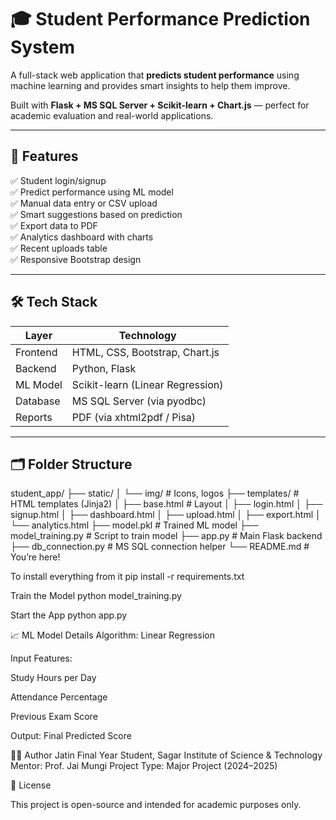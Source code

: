 # 🎓 Student Performance Prediction System

A full-stack web application that **predicts student performance** using machine learning and provides smart insights to help them improve.

Built with **Flask + MS SQL Server + Scikit-learn + Chart.js** — perfect for academic evaluation and real-world applications.

---

## 🚀 Features

✅ Student login/signup  
✅ Predict performance using ML model  
✅ Manual data entry or CSV upload  
✅ Smart suggestions based on prediction  
✅ Export data to PDF  
✅ Analytics dashboard with charts  
✅ Recent uploads table  
✅ Responsive Bootstrap design

---

## 🛠️ Tech Stack

| Layer        | Technology                      |
|--------------|---------------------------------|
| Frontend     | HTML, CSS, Bootstrap, Chart.js  |
| Backend      | Python, Flask                   |
| ML Model     | Scikit-learn (Linear Regression)|
| Database     | MS SQL Server (via pyodbc)      |
| Reports      | PDF (via xhtml2pdf / Pisa)      |

---

## 🗂️ Folder Structure

student_app/ ├── static/ │ └── img/ # Icons, logos ├── templates/ # HTML templates (Jinja2) │ ├── base.html # Layout │ ├── login.html │ ├── signup.html │ ├── dashboard.html │ ├── upload.html │ ├── export.html │ └── analytics.html ├── model.pkl # Trained ML model ├── model_training.py # Script to train model ├── app.py # Main Flask backend ├── db_connection.py # MS SQL connection helper └── README.md # You’re here!

To install everything from it
pip install -r requirements.txt

Train the Model
python model_training.py

Start the App
python app.py


📈 ML Model Details
Algorithm: Linear Regression

Input Features:

Study Hours per Day

Attendance Percentage

Previous Exam Score

Output: Final Predicted Score



👩‍💻 Author
Jatin
Final Year Student, Sagar Institute of Science & Technology 
Mentor: Prof. Jai Mungi 
Project Type: Major Project (2024–2025)

📄 License

This project is open-source and intended for academic purposes only.

